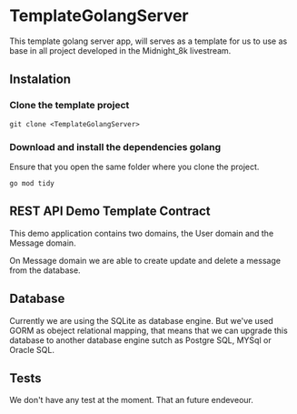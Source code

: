 # TemplateGolangServer

This template golang server app, will serves as a template for us to use as base in all project developed in the Midnight_8k livestream.

## Instalation

### Clone the template project
```
git clone <TemplateGolangServer>
```

### Download and install the dependencies golang
Ensure that you open the same folder where you clone the project.

```
go mod tidy
```

## REST API Demo Template Contract
This demo application contains two domains, the User domain and the Message domain.

On Message domain we are able to create update and delete a message from the database.

## Database
Currently we are using the SQLite as database engine. But we've used GORM as obeject relational mapping, that means that we can upgrade this database to another database engine sutch as Postgre SQL, MYSql or Oracle SQL.

## Tests
We don't have any test at the moment. That an future endeveour.